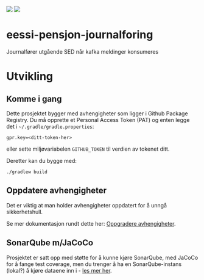 ![](https://github.com/navikt/eessi-pensjon-journalforing/workflows/Bygg%20og%20deploy%20Q2/badge.svg)
![](https://github.com/navikt/eessi-pensjon-journalforing/workflows/Manuell%20deploy/badge.svg)

# eessi-pensjon-journalforing
Journalfører utgående SED når kafka meldinger konsumeres

# Utvikling

## Komme i gang

Dette prosjektet bygger med avhengigheter som ligger i Github Package Registry.
Du må opprette et Personal Access Token (PAT) og enten legge det i
`~/.gradle/gradle.properties`:
```properties
gpr.key=<ditt-token-her>
```
eller sette miljøvariabelen `GITHUB_TOKEN` til verdien av tokenet ditt.

Deretter kan du bygge med:
```
./gradlew build
```

## Oppdatere avhengigheter

Det er viktig at man holder avhengigheter oppdatert for å unngå sikkerhetshull.

Se mer dokumentasjon rundt dette her: [Oppgradere avhengigheter](https://github.com/navikt/eessi-pensjon/blob/master/docs/dev/oppgradere_avhengigheter.md).

## SonarQube m/JaCoCo

Prosjektet er satt opp med støtte for å kunne kjøre SonarQube, med JaCoCo for å fange test coverage, men du trenger å ha en SonarQube-instans (lokal?) å kjøre dataene inn i - [les mer her](https://github.com/navikt/eessi-pensjon/blob/master/docs/dev/sonarqube.md).
